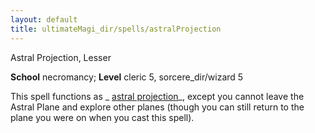 ```yaml
---
layout: default
title: ultimateMagi_dir/spells/astralProjection
---
```

Astral Projection, Lesser

**School** necromancy; **Level** cleric 5, sorcere_dir/wizard 5

This spell functions as _ [astral projection](spells/astralProjection#_astral-projection)_, except you cannot leave the Astral Plane and explore other planes (though you can still return to the plane you were on when you cast this spell).

